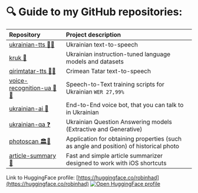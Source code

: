 # 🔍 Guide to my GitHub repositories:

Repository          |  Project description
:-------------------------|:-------------------------
[ukrainian-tts 📢🤖](https://github.com/robinhad/ukrainian-tts) | Ukrainian text-to-speech
[kruk 🤖](https://github.com/robinhad/kruk) | Ukrainian instruction-tuned language models and datasets
[qirimtatar-tts 📢🤖](https://github.com/robinhad/qirimtatar-tts) | Crimean Tatar text-to-speech
[voice-recognition-ua 🤖🎤](https://github.com/robinhad/voice-recognition-ua)  |  Speech-to-Text training scripts for Ukrainian `WER 27,99%`
[ukrainian-ai 🤖](https://github.com/robinhad/ukrainian-ai)  |  End-to-End voice bot, that you can talk to in Ukrainian
[ukrainian-qa ❓](https://github.com/robinhad/ukrainian-qa)  |  Ukrainian Question Answering models (Extractive and Generative)
[photoscan 🏛️👀](https://github.com/robinhad/photoscan) | Application for obtaining properties (such as angle and position) of historical photo
[article-summary 📖](https://github.com/robinhad/article-summary) | Fast and simple article summarizer designed to work with iOS shortcuts 

Link to HuggingFace profile: [https://huggingface.co/robinhad](https://huggingface.co/robinhad) [![Open HuggingFace profile ](https://img.shields.io/badge/Open%20Profile-%F0%9F%A4%97%20-yellow)](https://huggingface.co/spaces/robinhad/ukrainian-tts)

